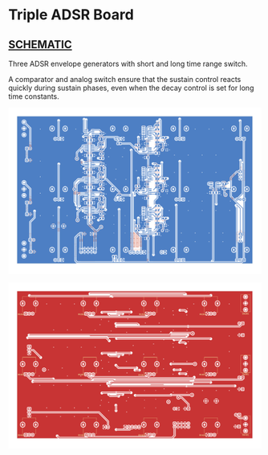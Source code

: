 # Triple ADSR Board

## [SCHEMATIC](https://github.com/JordanAceto/josh_Ox_ribbon_synth/blob/master/circuit_boards/ADSR_board/docs/ADSR_board-schematic.pdf)

Three ADSR envelope generators with short and long time range switch.

A comparator and analog switch ensure that the sustain control reacts quickly during sustain phases, even when the decay control is set for long time constants.

![pcb render](docs/2D/ADSR_board_back.svg "pcb render")

![pcb render](docs/2D/ADSR_board_front.svg "pcb render")